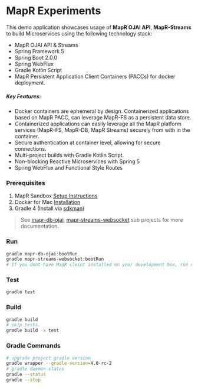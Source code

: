MapR Experiments
================
This demo application showcases usage of **MapR OJAI API**, **MapR-Streams** to build Microservices using the following technology stack:
* MapR OJAI API & Streams
* Spring Framework 5
* Spring Boot 2.0.0
* Spring WebFlux
* Gradle Kotlin Script
* MapR Persistent Application Client Containers (PACCs) for docker deployment.

##### Key Features:
* Docker containers are ephemeral by design. Containerized applications based on MapR PACC, can leverage MapR-FS as a persistent data store.
* Containerized applications can easily leverage all the MapR platform services (MapR-FS, MapR-DB, MapR Streams) securely from with in the container.
* Secure authentication at container level, allowing for secure connections.
* Multi-project builds with Gradle Kotlin Script. 
* Non-blocking Reactive Microservices with Spring 5
* Spring WebFlux and Functional Style Routes

### Prerequisites
1. MapR Sandbox [Setup Instructions](./docs/MapR.md)
2. Docker for Mac [Installation](https://docs.docker.com/docker-for-mac/install/)
3. Gradle 4 (Install via [sdkman](http://sdkman.io/))

> See [mapr-db-ojai](/mapr-db-ojai/), [mapr-streams-websocket](/mapr-streams-websocket) sub projects for more documentation. 

### Run
```bash
gradle mapr-db-ojai:bootRun
gradle mapr-streams-websocket:bootRun
# If you dont have MapR cleint installed on your development box, run on Docker Container that has MapR cleint. 
```

### Test
```bash
gradle test
```

### Build
```bash
gradle build
# skip tests.  
gradle build -x test
```

### Gradle Commands
```bash
# upgrade project gradle version
gradle wrapper --gradle-version=4.0-rc-2
# gradle daemon status 
gradle --status
gradle --stop
```

